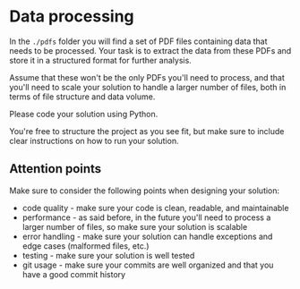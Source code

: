 # Data processing

In the `./pdfs` folder you will find a set of PDF files containing data that needs to be processed.
Your task is to extract the data from these PDFs and store it in a structured format for further analysis.

Assume that these won't be the only PDFs you'll need to process, and that you'll need to scale your solution to handle a larger number of files, both in 
terms of file structure and data volume.

Please code your solution using Python.

You're free to structure the project as you see fit, but make sure to include clear instructions on how to run your solution.

## Attention points

Make sure to consider the following points when designing your solution:
* code quality - make sure your code is clean, readable, and maintainable
* performance - as said before, in the future you'll need to process a larger number of files, so make sure your solution is scalable
* error handling - make sure your solution can handle exceptions and edge cases (malformed files, etc.)
* testing - make sure your solution is well tested
* git usage - make sure your commits are well organized and that you have a good commit history
